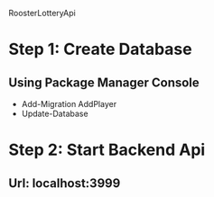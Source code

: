 RoosterLotteryApi

# Step 1: Create Database
## Using Package Manager Console
- Add-Migration AddPlayer
- Update-Database
# Step 2: Start Backend Api
## Url: localhost:3999
